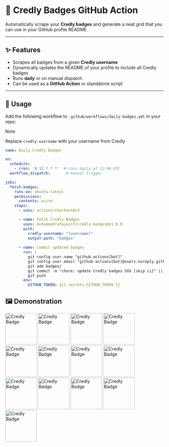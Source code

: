 # 🏅 Credly Badges GitHub Action

Automatically scrape your **Credly badges** and generate a neat grid that you can use in your GitHub profile README.

---

## ✨ Features
- Scrapes all badges from a given **Credly username**  
- Dynamically updates the README of your profile to include all Credly badges
- Runs **daily** or on manual dispatch  
- Can be used as a **GitHub Action** or standalone script  

---

## 🚀 Usage

Add the following workflow to `.github/workflows/daily-badges.yml` in your repo:

>[!NOTE]
> Replace `credly-username` with your username from Credly

```yaml
name: Daily Credly Badges

on:
  schedule:
    - cron: '0 12 * * *'  # runs daily at 12:00 UTC
  workflow_dispatch:       # manual trigger

jobs:
  fetch-badges:
    runs-on: ubuntu-latest
    permissions:
      contents: write
    steps:
      - uses: actions/checkout@v3

      - name: Fetch Credly Badges
        uses: muhammadrafayasif/credly-badges@v1.0.0
        with:
          credly-username: "[username]"
          output-path: "badges"
          
      - name: Commit updated badges
        run: |
          git config user.name "github-actions[bot]"
          git config user.email "github-actions[bot]@users.noreply.github.com"
          git add badges/
          git commit -m "chore: update Credly badges SVG [skip ci]" || echo "No changes to commit"
          git push
        env:
          GITHUB_TOKEN: ${{ secrets.GITHUB_TOKEN }}
```
## 🖼️ Demonstration
<!-- START_CREDLY_BADGES -->
<a href="https://www.credly.com/badges/7806219c-f1a9-4335-bd83-92d7e7812dc3"><img src="https://images.credly.com/images/6eb08161-0425-4fc0-b66c-a1138dee7953/image.png" alt="Credly Badge" width="100"/></a>
<a href="https://www.credly.com/badges/e8565dd7-0725-42cf-bd1d-6d82edda4651"><img src="https://images.credly.com/images/1dc40257-c856-4e6b-9a92-29be936a9e7c/image.png" alt="Credly Badge" width="100"/></a>
<a href="https://www.credly.com/badges/438cfebe-6dc9-48ac-874b-be76337c39f6"><img src="https://images.credly.com/images/42ce4209-8839-431a-9046-f2ce2e72e04b/Coursera_20Data_20Science_20Professional_20Certificate.png" alt="Credly Badge" width="100"/></a>
<a href="https://www.credly.com/badges/8ffd7d48-35e7-443a-a2dd-56da6d3d8b29"><img src="https://images.credly.com/images/169512d3-cef6-43e3-bec8-e6af2723a076/image.png" alt="Credly Badge" width="100"/></a>
<a href="https://www.credly.com/badges/cb9141d9-4679-4c64-9f1a-e57e289fd59c"><img src="https://images.credly.com/images/56c60565-e945-4bcd-b8a6-9b2f43e1b0d9/Coursera_20Machine_20Learning_20with_20Python_20V2.png" alt="Credly Badge" width="100"/></a>
<a href="https://www.credly.com/badges/12562254-ac2b-4f7c-a639-57345625b1fc"><img src="https://images.credly.com/images/9da3eedf-fda3-4e81-bb46-d174b4699bf1/image.png" alt="Credly Badge" width="100"/></a>
<a href="https://www.credly.com/badges/2ac944b2-576b-4f3d-97d4-68ba8f5b4d3b"><img src="https://images.credly.com/images/950038fc-2519-4f79-8827-f71caf0f5095/image.png" alt="Credly Badge" width="100"/></a>
<a href="https://www.credly.com/badges/e4f9b7ce-933a-460d-9548-8b27ce8c28ef"><img src="https://images.credly.com/images/f2573aac-d21c-483d-acda-afaa366b4f51/image.png" alt="Credly Badge" width="100"/></a>
<a href="https://www.credly.com/badges/66aa6289-de27-4558-96ba-7df870534372"><img src="https://images.credly.com/images/46defa53-a922-47bd-94ea-b43488f5cd8a/Data_Science_Methodology_Foundational.png" alt="Credly Badge" width="100"/></a>
<a href="https://www.credly.com/badges/157aad74-b9d9-4870-a20b-259e61d6b51e"><img src="https://images.credly.com/images/4dd14b9d-2750-43bc-a5f6-27970c0de0fa/image.png" alt="Credly Badge" width="100"/></a>
<a href="https://www.credly.com/badges/c6822347-a593-4df6-95de-26622c3eca45"><img src="https://images.credly.com/images/40bee502-a5b3-4365-90e7-57eed5067594/image.png" alt="Credly Badge" width="100"/></a>
<a href="https://www.credly.com/badges/bfa6fe18-08c1-4a66-be9b-b32e0dbfeb62"><img src="https://images.credly.com/images/1447954e-9923-4703-a647-eac80e5f0682/image.png" alt="Credly Badge" width="100"/></a>
<a href="https://www.credly.com/badges/dda8ec7a-abd0-459b-b750-2bb3d35998f8"><img src="https://images.credly.com/images/5fc2d535-e716-46c4-881a-f4822b8da0e5/Cognitive_Class_-_What_is_Data_Science.png" alt="Credly Badge" width="100"/></a>
<!-- END_CREDLY_BADGES -->
